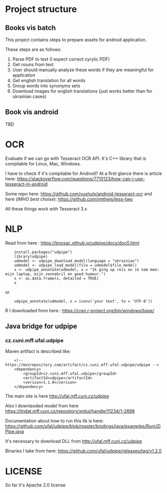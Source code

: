 # Project structure

## Books vis batch

This project contains steps to prepare assets for android application.

These steps are as follows:
1. Parse PDF to text (I expect correct cyrylic PDF)
1. Get nouns from text
1. User should manually analyze these words if they are meaningful for application
1. Get english translation for all words
1. Group words into synonyms sets
1. Download images for english translations (just works better than for ukrainian cases)

## Book vis android

TBD

# OCR

Evaluate if we can go with Tesseract OCR API.
It's C++ library that is compilable for Linux, Mac, Windows.

I have to check if it's compilable for Android?
At a first glance there is article here:
<https://stackoverflow.com/questions/7710123/how-can-i-use-tesseract-in-android>

Some repo here:
<https://github.com/yushulx/android-tesseract-ocr>
and here (*IMHO best choise*):
<https://github.com/rmtheis/tess-two>

All these things work with Tesseract 3.x

# NLP

Read from here : <https://bnosac.github.io/udpipe/docs/doc0.html>

```
    install.packages("udpipe")
    library(udpipe)
    udmodel <- udpipe_download_model(language = "ukrainian")
    udmodel <- udpipe_load_model(file = udmodel$file_model)
    x <- udpipe_annotate(udmodel, x = "Ik ging op reis en ik nam mee: mijn laptop, mijn zonnebril en goed humeur.")
    x <- as.data.frame(x, detailed = TRUE)
    x
```
or
```
    udpipe_annotate(udmodel, x = iconv('your text', to = 'UTF-8'))
```
R I downloaded from here : <https://cran.r-project.org/bin/windows/base/>

## Java bridge for udpipe

### cz.cuni.mff.ufal.udpipe

Maven artifact is described like:

```
    <!-- https://mvnrepository.com/artifact/cz.cuni.mff.ufal.udpipe/udpipe -->
    <dependency>
        <groupId>cz.cuni.mff.ufal.udpipe</groupId>
        <artifactId>udpipe</artifactId>
        <version>1.1.0</version>
    </dependency>
```

The main site is here <http://ufal.mff.cuni.cz/udpipe>

Also I downlaoded model from here <https://lindat.mff.cuni.cz/repository/xmlui/handle/11234/1-2898>

Documentation about how to run this lib is here:
<https://github.com/ufal/udpipe/blob/master/bindings/java/examples/RunUDPipe.java>

It's necessary to download DLL from <http://ufal.mff.cuni.cz/udpipe>

Binaries I take from here: <https://github.com/ufal/udpipe/releases/tag/v1.2.0>

# LICENSE 

So far it's Apache 2.0 license
